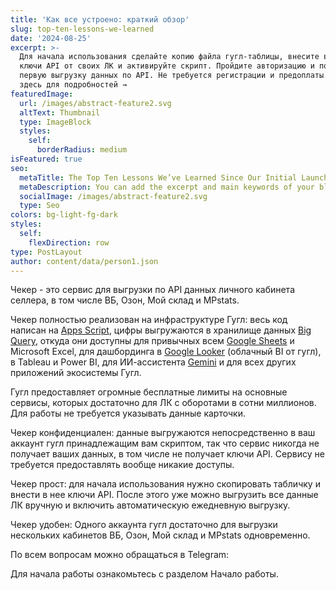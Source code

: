 ```yaml
---
title: 'Как все устроено: краткий обзор'
slug: top-ten-lessons-we-learned
date: '2024-08-25'
excerpt: >-
  Для начала использования сделайте копию файла гугл-таблицы, внесите в нее
  ключи API от своих ЛК и активируйте скрипт. Пройдите авторизацию и получите
  первую выгрузку данных по API. Не требуется регистрации и предоплаты. Кликните
  здесь для подробностей →
featuredImage:
  url: /images/abstract-feature2.svg
  altText: Thumbnail
  type: ImageBlock
  styles:
    self:
      borderRadius: medium
isFeatured: true
seo:
  metaTitle: The Top Ten Lessons We’ve Learned Since Our Initial Launch
  metaDescription: You can add the excerpt and main keywords of your blog post here.
  socialImage: /images/abstract-feature2.svg
  type: Seo
colors: bg-light-fg-dark
styles:
  self:
    flexDirection: row
type: PostLayout
author: content/data/person1.json
---
```

Чекер - это сервис для выгрузки по API данных личного кабинета селлера, в том числе ВБ, Озон, Мой склад и MPstats.

Чекер полностью реализован на инфраструктуре Гугл: весь код написан на [Apps Script](https://developers.google.com/apps-script), цифры выгружаются в хранилище данных [Big Query](https://cloud.google.com/bigquery), откуда они доступны для привычных всем [Google Sheets](https://support.google.com/docs/answer/6000292?hl=en-gh\&co=GENIE.Platform%3DDesktop) и Microsoft Excel, для дашбординга в [Google Looker](https://lookerstudio.google.com/gallery) (облачный BI от гугл), в Tableau и Power BI, для ИИ-ассистента [Gemini](https://workspace.google.com/solutions/ai/?utm_source=geminiforbusiness\&utm_medium=et\&utm_campaign=Gemini-page-crosslink\&utm_content=forbusiness) и для всех других приложений экосистемы Гугл.

Гугл предоставляет огромные бесплатные лимиты на основные сервисы, которых достаточно для ЛК с оборотами в сотни миллионов. Для работы не требуется указывать данные карточки.

Чекер конфиденциален: данные выгружаются непосредственно в ваш аккаунт гугл принадлежащим вам скриптом, так что сервис никогда не получает ваших данных, в том числе не получает ключи API. Сервису не требуется предоставлять вообще никакие доступы.

Чекер прост: для начала использования нужно скопировать табличку и внести в нее ключи API. После этого уже можно выгрузить все данные ЛК вручную и включить автоматическую ежедневную выгрузку.

Чекер удобен: Одного аккаунта гугл достаточно для выгрузки нескольких кабинетов ВБ, Озон, Мой склад и MPstats одновременно.

По всем вопросам можно обращаться в Telegram:

Для начала работы ознакомьтесь с разделом Начало работы.
